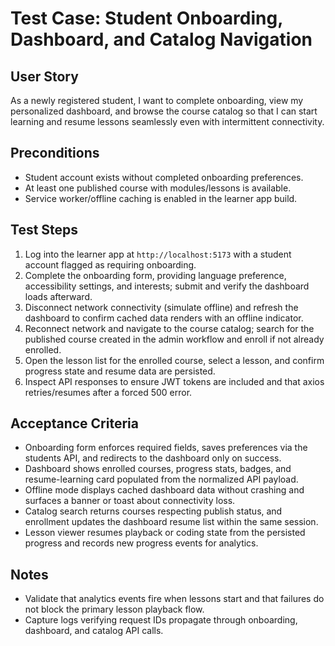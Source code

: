 # Test Case: Student Onboarding, Dashboard, and Catalog Navigation

## User Story
As a newly registered student, I want to complete onboarding, view my personalized dashboard, and browse the course catalog so that I can start learning and resume lessons seamlessly even with intermittent connectivity.

## Preconditions
- Student account exists without completed onboarding preferences.
- At least one published course with modules/lessons is available.
- Service worker/offline caching is enabled in the learner app build.

## Test Steps
1. Log into the learner app at `http://localhost:5173` with a student account flagged as requiring onboarding.
2. Complete the onboarding form, providing language preference, accessibility settings, and interests; submit and verify the dashboard loads afterward.
3. Disconnect network connectivity (simulate offline) and refresh the dashboard to confirm cached data renders with an offline indicator.
4. Reconnect network and navigate to the course catalog; search for the published course created in the admin workflow and enroll if not already enrolled.
5. Open the lesson list for the enrolled course, select a lesson, and confirm progress state and resume data are persisted.
6. Inspect API responses to ensure JWT tokens are included and that axios retries/resumes after a forced 500 error.

## Acceptance Criteria
- Onboarding form enforces required fields, saves preferences via the students API, and redirects to the dashboard only on success.
- Dashboard shows enrolled courses, progress stats, badges, and resume-learning card populated from the normalized API payload.
- Offline mode displays cached dashboard data without crashing and surfaces a banner or toast about connectivity loss.
- Catalog search returns courses respecting publish status, and enrollment updates the dashboard resume list within the same session.
- Lesson viewer resumes playback or coding state from the persisted progress and records new progress events for analytics.

## Notes
- Validate that analytics events fire when lessons start and that failures do not block the primary lesson playback flow.
- Capture logs verifying request IDs propagate through onboarding, dashboard, and catalog API calls.
